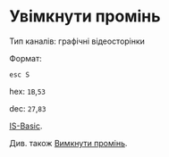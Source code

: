 # Увімкнути промінь

Тип каналів: графічні відеосторінки

Формат: 

`esc S`

hex: `1B`,`53`

dec: `27`,`83`

[IS-Basic](../../is-basic_man-en/man_vo-beam.md).

Див. також [Вимкнути промінь](1b73-video-graph.md).